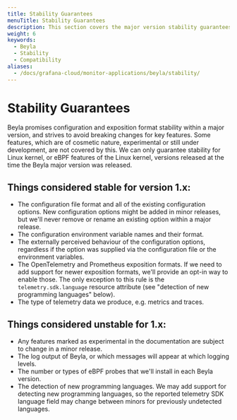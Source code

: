 ```yaml
---
title: Stability Guarantees
menuTitle: Stability Guarantees
description: This section covers the major version stability guarantees for Beyla.
weight: 6
keywords:
  - Beyla
  - Stability
  - Compatibility
aliases:
  - /docs/grafana-cloud/monitor-applications/beyla/stability/
---
```


# Stability Guarantees

Beyla promises configuration and exposition format stability within a major version, and strives to avoid breaking changes for key features.
Some features, which are of cosmetic nature, experimental or still under development, are not covered by this. We can only guarantee stability
for Linux kernel, or eBPF features of the Linux kernel, versions released at the time the Beyla major version was released.

## Things considered stable for version 1.x:

- The configuration file format and all of the existing configuration options.
  New configuration options might be added in minor releases, but we'll never
  remove or rename an existing option within a major release.
- The configuration environment variable names and their format.
- The externally perceived behaviour of the configuration options, regardless if
  the option was supplied via the configuration file or the environment variables.
- The OpenTelemetry and Prometheus exposition formats. If we need to add support
  for newer exposition formats, we'll provide an opt-in way to enable those. The
  only exception to this rule is the `telemetry.sdk.language` resource attribute
  (see "detection of new programming languages" below).
- The type of telemetry data we produce, e.g. metrics and traces.


## Things considered unstable for 1.x:

- Any features marked as experimental in the documentation are subject to
  change in a minor release.
- The log output of Beyla, or which messages will appear at
  which logging levels.
- The number or types of eBPF probes that we'll install
  in each Beyla version.
- The detection of new programming languages. We may add support for detecting
  new programming languages, so the reported telemetry SDK language field may
  change between minors for previously undetected languages.

